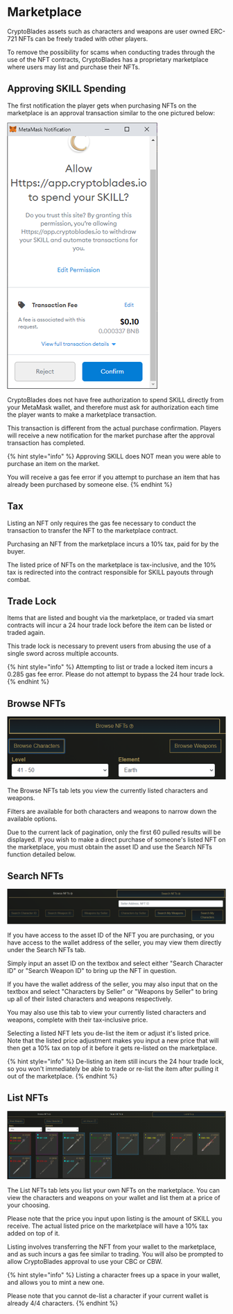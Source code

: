 # Marketplace

CryptoBlades assets such as characters and weapons are user owned ERC-721 NFTs can be freely traded with other players.

To remove the possibility for scams when conducting trades through the use of the NFT contracts, CryptoBlades has a proprietary marketplace where users may list and purchase their NFTs.

## Approving SKILL Spending

The first notification the player gets when purchasing NFTs on the marketplace is an approval transaction similar to the one pictured below:

![](../.gitbook/assets/allow-skill-spending.png)

CryptoBlades does not have free authorization to spend SKILL directly from your MetaMask wallet, and therefore must ask for authorization each time the player wants to make a marketplace transaction.

This transaction is different from the actual purchase confirmation. Players will receive a new notification for the market purchase after the approval transaction has completed.

{% hint style="info" %}
Approving SKILL does NOT mean you were able to purchase an item on the market.

You will receive a gas fee error if you attempt to purchase an item that has already been purchased by someone else.
{% endhint %}

## Tax

Listing an NFT only requires the gas fee necessary to conduct the transaction to transfer the NFT to the marketplace contract.

Purchasing an NFT from the marketplace incurs a 10% tax, paid for by the buyer.

The listed price of NFTs on the marketplace is tax-inclusive, and the 10% tax is redirected into the contract responsible for SKILL payouts through combat.

## Trade Lock

Items that are listed and bought via the marketplace, or traded via smart contracts will incur a 24 hour trade lock before the item can be listed or traded again.

This trade lock is necessary to prevent users from abusing the use of a single sword across multiple accounts.

{% hint style="info" %}
Attempting to list or trade a locked item incurs a 0.285 gas fee error. Please do not attempt to bypass the 24 hour trade lock.
{% endhint %}

## Browse NFTs

![](../.gitbook/assets/browse-nfts.png)

The Browse NFTs tab lets you view the currently listed characters and weapons.

Filters are available for both characters and weapons to narrow down the available options.

Due to the current lack of pagination, only the first 60 pulled results will be displayed. If you wish to make a direct purchase of someone's listed NFT on the marketplace, you must obtain the asset ID and use the Search NFTs function detailed below.

## Search NFTs

![](../.gitbook/assets/search-nfts.png)

If you have access to the asset ID of the NFT you are purchasing, or you have access to the wallet address of the seller, you may view them directly under the Search NFTs tab.

Simply input an asset ID on the textbox and select either "Search Character ID" or "Search Weapon ID" to bring up the NFT in question.

If you have the wallet address of the seller, you may also input that on the textbox and select "Characters by Seller" or "Weapons by Seller" to bring up all of their listed characters and weapons respectively.

You may also use this tab to view your currently listed characters and weapons, complete with their tax-inclusive price.

Selecting a listed NFT lets you de-list the item or adjust it's listed price. Note that the listed price adjustment makes you input a new price that will then get a 10% tax on top of it before it gets re-listed on the marketplace.

{% hint style="info" %}
De-listing an item still incurs the 24 hour trade lock, so you won't immediately be able to trade or re-list the item after pulling it out of the marketplace.
{% endhint %}

## List NFTs

![](../.gitbook/assets/list-nfts.png)

The List NFTs tab lets you list your own NFTs on the marketplace. You can view the characters and weapons on your wallet and list them at a price of your choosing.

Please note that the price you input upon listing is the amount of SKILL you receive. The actual listed price on the marketplace will have a 10% tax added on top of it.

Listing involves transferring the NFT from your wallet to the marketplace, and as such incurs a gas fee similar to trading. You will also be prompted to allow CryptoBlades approval to use your CBC or CBW.

{% hint style="info" %}
Listing a character frees up a space in your wallet, and allows you to mint a new one.

Please note that you cannot de-list a character if your current wallet is already 4/4 characters.
{% endhint %}

